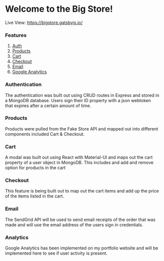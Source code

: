# Welcome to the Big Store!

Live View: <a>https://bigstore.gatsbyjs.io/</a>

### Features

1. <a href="/auth">Auth</a>
2. <a href="/products">Products</a>
3. <a href="/cart">Cart</a>
4. <a href="/checkout">Checkout</a>
5. <a href="/email">Email</a>
6. <a href="/email">Google Analytics</a>

### Authentication

The authentication was built out using CRUD routes in Express and stored in a MongoDB database. Users sign their ID property with a json webtoken that expires after a certain amount of time.

### Products

Products were pulled from the Fake Store API and mapped out into different components included Cart & Checkout.

### Cart

A modal was built out using React with Material-UI and maps out the cart property of a user object in MongoDB. This includes and add and remove option for products in the cart

### Checkout

This feature is being built out to map out the cart items and add up the price of the items listed in the cart.

### Email

The SendGrid API will be used to send email receipts of the order that was made and will use the email address of the users sign in credentials.

### Analytics

Google Analytics has been implemented on my portfolio website and will be implemented here to see if user activity is present.
